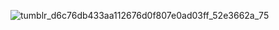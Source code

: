 ![tumblr_d6c76db433aa112676d0f807e0ad03ff_52e3662a_75](https://user-images.githubusercontent.com/14225265/115344022-92b27280-a161-11eb-9784-e07c4cfa941e.gif)
